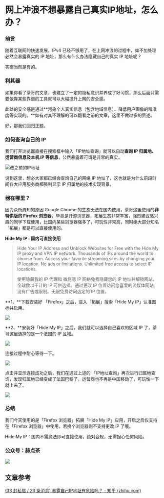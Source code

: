 # 网上冲浪不想暴露自己真实IP地址，怎么办？

### 前言

随着互联网的快速发展，IPv4 已经不够用了，在上网冲浪的过程中，如不加处理必然会暴露真实的 IP 地址，那么有什么办法隐藏自己的真实 IP 地址呢？

答案当然是有的。

### 利其器

如果你看了茶哥的文章，也建立了一定的隐私意识并养成了好习惯，那么后面只需要依靠某些靠谱的工具就可以大幅提升上网的安全感。

此处的安全感是通过**污染个人真实信息（包含地域信息）、降低用户画像的精准度等实现的。**如有对其不理解的可以翻看之前的文章，这里不做过多的赘述。

好，那我们回归正题。

### 如何查询自己的 IP

我们打开浏览器直接在搜索框中输入「IP地址查询」就可以自动**查询 IP 归属地、运营商信息及本机 IP 等信息**，公然暴露着可谓是非常的真实。

![改之前的IP地址](https://hediancha-1312143060.cos.ap-shanghai.myqcloud.com/202310062245900.png)

说到这里，想必大家都已经会查询自己的网络 IP 地址了，这也就是为什么前段时间各大应用服务商都强制显示 IP 归属地的技术实现背景。

### 器在哪里？

因为众所周知的原因 Google Chrome 的生态无法在国内使用，茶哥这里使用的**非特供版的 Firefox 浏览器**，毕竟是开源浏览器，拓展生态非常丰富，强烈建议感兴趣的同学下载使用，比国内某些浏览器强多了，可玩性非常高，同时绝大部分知名「拓展」都是可以直接使用的。

**Hide My IP : 国内可直接使用**

> Hide Your IP Address and Unblock Websites for Free with the Hide My IP proxy and VPN IP network. Thousands of IPs around the world to choose from. Access your favorite streaming sites by changing your IP location. No ads or limitations. Unlimited free access to select IP locations.
>
> 使用隐藏我的 IP 代理和 微屁嗯 IP 网络免费隐藏您的 IP 地址并解锁网站。全球数以千计的 IP 可供选择。通过更改 IP 位置访问您喜爱的流媒体网站。没有广告或限制。无限免费访问选定的 IP 位置。

**1、**下载安装好 「Firefox」之后，进入「拓展」搜索「Hide My IP」认准图标并启用。

![](https://hediancha-1312143060.cos.ap-shanghai.myqcloud.com/202310062245623.png)

**2、**安装好「Hide My IP」之后，我们就可以选择自己喜欢的区域 IP 了，茶哥这里选择的是一个法国的 IP 区域。

![](https://hediancha-1312143060.cos.ap-shanghai.myqcloud.com/202310062245550.png)

连接过程中耐心等待一下。

![](https://hediancha-1312143060.cos.ap-shanghai.myqcloud.com/202310062245235.png)

点击并显示连接成功之后，我们在通过上述的 「IP地址查询」再次进行归属地查询，发现归属地已经变成了法国巴黎了，运营商也不再是中国移动了，可玩性一下就上来了。

![](https://hediancha-1312143060.cos.ap-shanghai.myqcloud.com/202310062245361.png)

### 总结

我们今天使用的是「Firefox 浏览器」拓展「Hide My IP」应用，开启之后仅支持在「Firefox 浏览器」中使用，若换个浏览器则不支持更改 IP  了哦。

Hide My IP：国内不需魔法即可直接使用，绝对合规，无需担心任何风险。



### 公众号：赫点茶



![](https://hediancha-1312143060.cos.ap-shanghai.myqcloud.com/202310062245665.png)

## 文章参考

[(33 封私信 / 23 条消息) 暴露自己IP地址有危险吗？ - 知乎 (zhihu.com)](https://www.zhihu.com/question/23523322)













